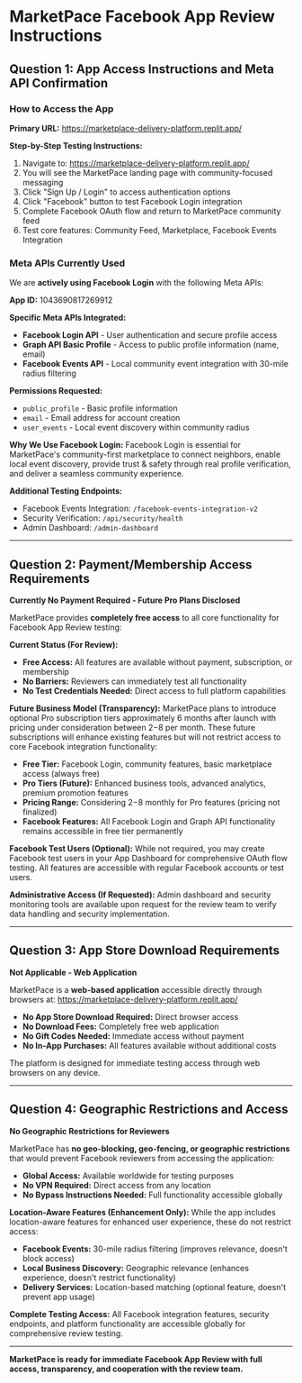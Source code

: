 # MarketPace Facebook App Review Instructions

## Question 1: App Access Instructions and Meta API Confirmation

### How to Access the App
**Primary URL:** https://marketplace-delivery-platform.replit.app/

**Step-by-Step Testing Instructions:**
1. Navigate to: https://marketplace-delivery-platform.replit.app/
2. You will see the MarketPace landing page with community-focused messaging
3. Click "Sign Up / Login" to access authentication options
4. Click "Facebook" button to test Facebook Login integration
5. Complete Facebook OAuth flow and return to MarketPace community feed
6. Test core features: Community Feed, Marketplace, Facebook Events Integration

### Meta APIs Currently Used
We are **actively using Facebook Login** with the following Meta APIs:

**App ID:** 1043690817269912

**Specific Meta APIs Integrated:**
- **Facebook Login API** - User authentication and secure profile access
- **Graph API Basic Profile** - Access to public profile information (name, email)
- **Facebook Events API** - Local community event integration with 30-mile radius filtering

**Permissions Requested:**
- `public_profile` - Basic profile information
- `email` - Email address for account creation
- `user_events` - Local event discovery within community radius

**Why We Use Facebook Login:**
Facebook Login is essential for MarketPace's community-first marketplace to connect neighbors, enable local event discovery, provide trust & safety through real profile verification, and deliver a seamless community experience.

**Additional Testing Endpoints:**
- Facebook Events Integration: `/facebook-events-integration-v2`
- Security Verification: `/api/security/health`
- Admin Dashboard: `/admin-dashboard`

---

## Question 2: Payment/Membership Access Requirements

**Currently No Payment Required - Future Pro Plans Disclosed**

MarketPace provides **completely free access** to all core functionality for Facebook App Review testing:

**Current Status (For Review):**
- **Free Access:** All features are available without payment, subscription, or membership
- **No Barriers:** Reviewers can immediately test all functionality
- **No Test Credentials Needed:** Direct access to full platform capabilities

**Future Business Model (Transparency):**
MarketPace plans to introduce optional Pro subscription tiers approximately 6 months after launch with pricing under consideration between $2-$8 per month. These future subscriptions will enhance existing features but will not restrict access to core Facebook integration functionality:

- **Free Tier:** Facebook Login, community features, basic marketplace access (always free)
- **Pro Tiers (Future):** Enhanced business tools, advanced analytics, premium promotion features
- **Pricing Range:** Considering $2-$8 monthly for Pro features (pricing not finalized)
- **Facebook Features:** All Facebook Login and Graph API functionality remains accessible in free tier permanently

**Facebook Test Users (Optional):**
While not required, you may create Facebook test users in your App Dashboard for comprehensive OAuth flow testing. All features are accessible with regular Facebook accounts or test users.

**Administrative Access (If Requested):**
Admin dashboard and security monitoring tools are available upon request for the review team to verify data handling and security implementation.

---

## Question 3: App Store Download Requirements

**Not Applicable - Web Application**

MarketPace is a **web-based application** accessible directly through browsers at:
https://marketplace-delivery-platform.replit.app/

- **No App Store Download Required:** Direct browser access
- **No Download Fees:** Completely free web application
- **No Gift Codes Needed:** Immediate access without payment
- **No In-App Purchases:** All features available without additional costs

The platform is designed for immediate testing access through web browsers on any device.

---

## Question 4: Geographic Restrictions and Access

**No Geographic Restrictions for Reviewers**

MarketPace has **no geo-blocking, geo-fencing, or geographic restrictions** that would prevent Facebook reviewers from accessing the application:

- **Global Access:** Available worldwide for testing purposes
- **No VPN Required:** Direct access from any location
- **No Bypass Instructions Needed:** Full functionality accessible globally

**Location-Aware Features (Enhancement Only):**
While the app includes location-aware features for enhanced user experience, these do not restrict access:

- **Facebook Events:** 30-mile radius filtering (improves relevance, doesn't block access)
- **Local Business Discovery:** Geographic relevance (enhances experience, doesn't restrict functionality)
- **Delivery Services:** Location-based matching (optional feature, doesn't prevent app usage)

**Complete Testing Access:**
All Facebook integration features, security endpoints, and platform functionality are accessible globally for comprehensive review testing.

---

**MarketPace is ready for immediate Facebook App Review with full access, transparency, and cooperation with the review team.**